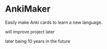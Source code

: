 # AnkiMaker
Easily make Anki cards to learn a new language.

will improve project later

later being 10 years in the future
